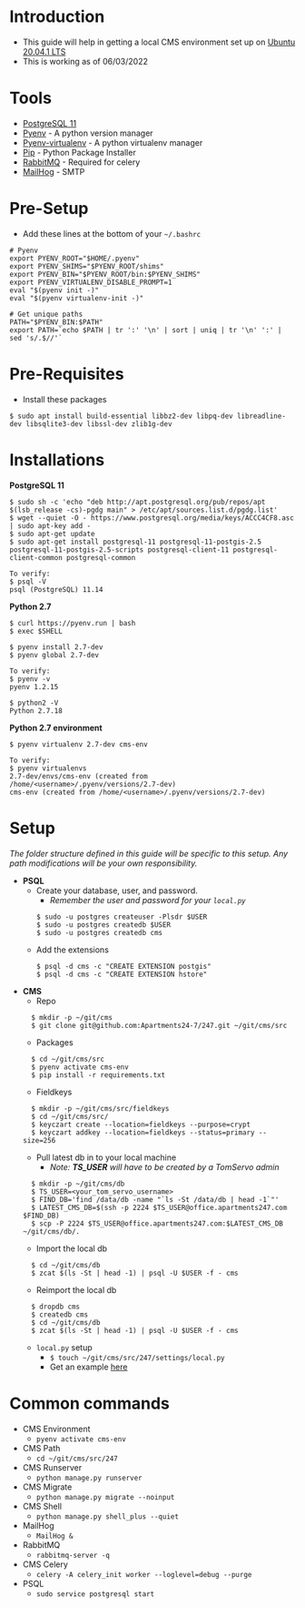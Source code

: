 # Introduction
- This guide will help in getting a local CMS environment set up on [Ubuntu 20.04.1 LTS](https://releases.ubuntu.com/20.04/)
- This is working as of 06/03/2022

# Tools
* [PostgreSQL 11](https://www.postgresql.org/download/linux/ubuntu/)
* [Pyenv](https://github.com/pyenv/pyenv-installer) - A python version manager
* [Pyenv-virtualenv](https://github.com/pyenv/pyenv-virtualenv) - A python virtualenv manager
* [Pip](https://linuxize.com/post/how-to-install-pip-on-ubuntu-20.04/#installing-pip-for-python-2) - Python Package Installer
* [RabbitMQ](https://www.rabbitmq.com/download.html) - Required for celery
* [MailHog](https://github.com/mailhog/MailHog) - SMTP


# Pre-Setup
- Add these lines at the bottom of your `~/.bashrc`
```
# Pyenv
export PYENV_ROOT="$HOME/.pyenv"
export PYENV_SHIMS="$PYENV_ROOT/shims"
export PYENV_BIN="$PYENV_ROOT/bin:$PYENV_SHIMS"
export PYENV_VIRTUALENV_DISABLE_PROMPT=1
eval "$(pyenv init -)"
eval "$(pyenv virtualenv-init -)"

# Get unique paths
PATH="$PYENV_BIN:$PATH"
export PATH=`echo $PATH | tr ':' '\n' | sort | uniq | tr '\n' ':' | sed 's/.$//'`
```

# Pre-Requisites
- Install these packages 
```
$ sudo apt install build-essential libbz2-dev libpq-dev libreadline-dev libsqlite3-dev libssl-dev zlib1g-dev
```

# Installations
**PostgreSQL 11**
```
$ sudo sh -c 'echo "deb http://apt.postgresql.org/pub/repos/apt $(lsb_release -cs)-pgdg main" > /etc/apt/sources.list.d/pgdg.list'
$ wget --quiet -O - https://www.postgresql.org/media/keys/ACCC4CF8.asc | sudo apt-key add -
$ sudo apt-get update
$ sudo apt-get install postgresql-11 postgresql-11-postgis-2.5 postgresql-11-postgis-2.5-scripts postgresql-client-11 postgresql-client-common postgresql-common
 
To verify: 
$ psql -V
psql (PostgreSQL) 11.14
```

**Python 2.7**
```
$ curl https://pyenv.run | bash
$ exec $SHELL

$ pyenv install 2.7-dev
$ pyenv global 2.7-dev

To verify: 
$ pyenv -v
pyenv 1.2.15

$ python2 -V
Python 2.7.18
```

**Python 2.7 environment**
```
$ pyenv virtualenv 2.7-dev cms-env

To verify:
$ pyenv virtualenvs
2.7-dev/envs/cms-env (created from /home/<username>/.pyenv/versions/2.7-dev)
cms-env (created from /home/<username>/.pyenv/versions/2.7-dev)
```

# Setup
_The folder structure defined in this guide will be specific to this setup. Any path modifications will be your own responsibility._ 
- **PSQL**
  - Create your database, user, and password.
    - _Remember the user and password for your `local.py`_
    ```
    $ sudo -u postgres createuser -Plsdr $USER
    $ sudo -u postgres createdb $USER
    $ sudo -u postgres createdb cms
    ```
  - Add the extensions
    ```
    $ psql -d cms -c "CREATE EXTENSION postgis"
    $ psql -d cms -c "CREATE EXTENSION hstore"
    ```
- **CMS**
  - Repo
  ```
    $ mkdir -p ~/git/cms
    $ git clone git@github.com:Apartments24-7/247.git ~/git/cms/src
  ```
  - Packages
  ```
    $ cd ~/git/cms/src
    $ pyenv activate cms-env
    $ pip install -r requirements.txt
  ```
  - Fieldkeys
  ```
    $ mkdir -p ~/git/cms/src/fieldkeys
    $ cd ~/git/cms/src/
    $ keyczart create --location=fieldkeys --purpose=crypt
    $ keyczart addkey --location=fieldkeys --status=primary --size=256
  ```
  - Pull latest db in to your local machine
    - _Note: **TS_USER** will have to be created by a TomServo admin_
  ```
    $ mkdir -p ~/git/cms/db
    $ TS_USER=<your_tom_servo_username>
    $ FIND_DB='find /data/db -name "`ls -St /data/db | head -1`"'
    $ LATEST_CMS_DB=$(ssh -p 2224 $TS_USER@office.apartments247.com $FIND_DB)
    $ scp -P 2224 $TS_USER@office.apartments247.com:$LATEST_CMS_DB ~/git/cms/db/.
  ```
  - Import the local db
  ```
    $ cd ~/git/cms/db
    $ zcat $(ls -St | head -1) | psql -U $USER -f - cms
  ```
  - Reimport the local db
  ```
    $ dropdb cms
    $ createdb cms
    $ cd ~/git/cms/db
    $ zcat $(ls -St | head -1) | psql -U $USER -f - cms
  ```
  - `local.py` setup
    - `$ touch ~/git/cms/src/247/settings/local.py` 
    - Get an example [here](https://github.com/Apartments24-7/247/wiki/CMS-Dev-Setup:-local.py)

# Common commands
- CMS Environment
  - `pyenv activate cms-env`
- CMS Path
  - `cd ~/git/cms/src/247`
- CMS Runserver
  - `python manage.py runserver`
- CMS Migrate
  - `python manage.py migrate --noinput`
- CMS Shell
  - `python manage.py shell_plus --quiet`
- MailHog
  - `MailHog &`
- RabbitMQ
  - `rabbitmq-server -q`
- CMS Celery
  - `celery -A celery_init worker --loglevel=debug --purge`
- PSQL
  - `sudo service postgresql start`